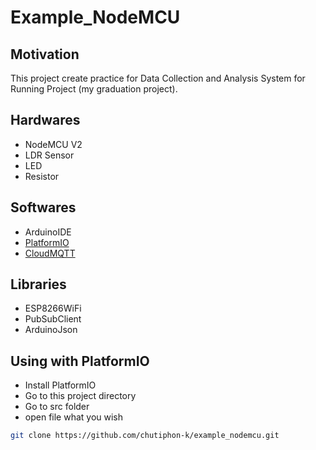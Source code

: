 # Example_NodeMCU

## Motivation
This project create practice for Data Collection and Analysis System for Running Project (my graduation project).

## Hardwares
- NodeMCU V2
- LDR Sensor
- LED
- Resistor

## Softwares
- ArduinoIDE
- [PlatformIO](http://platformio.org)
- [CloudMQTT](https://www.cloudmqtt.com)

## Libraries
- ESP8266WiFi
- PubSubClient
- ArduinoJson

## Using with PlatformIO
- Install PlatformIO
- Go to this project directory
- Go to src folder
- open file what you wish

```bash
git clone https://github.com/chutiphon-k/example_nodemcu.git
```
